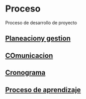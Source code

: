# Proceso 

Proceso de desarrollo de proyecto
## [Planeaciony gestion](./1-planeacion-y-gestion)
## [COmunicacion](./2-comunicacion)
## [Cronograma](./3-cronograma)
## [Proceso de aprendizaje](./4-proceso-de-aprendizaje)

<!--## [Gestion de riesgos](4-gestion-de-riesgos.md)-->